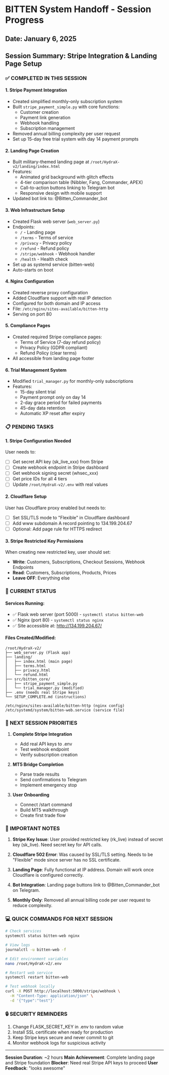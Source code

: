 # BITTEN System Handoff - Session Progress

## Date: January 6, 2025
## Session Summary: Stripe Integration & Landing Page Setup

### ✅ COMPLETED IN THIS SESSION

#### 1. **Stripe Payment Integration**
- Created simplified monthly-only subscription system
- Built `stripe_payment_simple.py` with core functions:
  - Customer creation
  - Payment link generation
  - Webhook handling
  - Subscription management
- Removed annual billing complexity per user request
- Set up 15-day free trial system with day 14 payment prompts

#### 2. **Landing Page Creation**
- Built military-themed landing page at `/root/HydraX-v2/landing/index.html`
- Features:
  - Animated grid background with glitch effects
  - 4-tier comparison table (Nibbler, Fang, Commander, APEX)
  - Call-to-action buttons linking to Telegram bot
  - Responsive design with mobile support
- Updated bot link to: @Bitten_Commander_bot

#### 3. **Web Infrastructure Setup**
- Created Flask web server (`web_server.py`)
- Endpoints:
  - `/` - Landing page
  - `/terms` - Terms of service
  - `/privacy` - Privacy policy
  - `/refund` - Refund policy
  - `/stripe/webhook` - Webhook handler
  - `/health` - Health check
- Set up as systemd service (bitten-web)
- Auto-starts on boot

#### 4. **Nginx Configuration**
- Created reverse proxy configuration
- Added Cloudflare support with real IP detection
- Configured for both domain and IP access
- File: `/etc/nginx/sites-available/bitten-http`
- Serving on port 80

#### 5. **Compliance Pages**
- Created required Stripe compliance pages:
  - Terms of Service (7-day refund policy)
  - Privacy Policy (GDPR compliant)
  - Refund Policy (clear terms)
- All accessible from landing page footer

#### 6. **Trial Management System**
- Modified `trial_manager.py` for monthly-only subscriptions
- Features:
  - 15-day silent trial
  - Payment prompt only on day 14
  - 2-day grace period for failed payments
  - 45-day data retention
  - Automatic XP reset after expiry

### 📋 PENDING TASKS

#### 1. **Stripe Configuration Needed**
User needs to:
- [ ] Get secret API key (sk_live_xxx) from Stripe
- [ ] Create webhook endpoint in Stripe dashboard
- [ ] Get webhook signing secret (whsec_xxx)
- [ ] Get price IDs for all 4 tiers
- [ ] Update `/root/HydraX-v2/.env` with real values

#### 2. **Cloudflare Setup**
User has Cloudflare proxy enabled but needs to:
- [ ] Set SSL/TLS mode to "Flexible" in Cloudflare dashboard
- [ ] Add www subdomain A record pointing to 134.199.204.67
- [ ] Optional: Add page rule for HTTPS redirect

#### 3. **Stripe Restricted Key Permissions**
When creating new restricted key, user should set:
- **Write**: Customers, Subscriptions, Checkout Sessions, Webhook Endpoints
- **Read**: Customers, Subscriptions, Products, Prices
- **Leave OFF**: Everything else

### 🔧 CURRENT STATUS

#### Services Running:
- ✅ Flask web server (port 5000) - `systemctl status bitten-web`
- ✅ Nginx (port 80) - `systemctl status nginx`
- ✅ Site accessible at: http://134.199.204.67/

#### Files Created/Modified:
```
/root/HydraX-v2/
├── web_server.py (Flask app)
├── landing/
│   ├── index.html (main page)
│   ├── terms.html
│   ├── privacy.html
│   └── refund.html
├── src/bitten_core/
│   ├── stripe_payment_simple.py
│   └── trial_manager.py (modified)
├── .env (needs real Stripe keys)
└── SETUP_COMPLETE.md (instructions)

/etc/nginx/sites-available/bitten-http (nginx config)
/etc/systemd/system/bitten-web.service (service file)
```

### 🎯 NEXT SESSION PRIORITIES

1. **Complete Stripe Integration**
   - Add real API keys to .env
   - Test webhook endpoint
   - Verify subscription creation

2. **MT5 Bridge Completion**
   - Parse trade results
   - Send confirmations to Telegram
   - Implement emergency stop

3. **User Onboarding**
   - Connect /start command
   - Build MT5 walkthrough
   - Create first trade flow

### 📝 IMPORTANT NOTES

1. **Stripe Key Issue**: User provided restricted key (rk_live) instead of secret key (sk_live). Need secret key for API calls.

2. **Cloudflare 502 Error**: Was caused by SSL/TLS setting. Needs to be "Flexible" mode since server has no SSL certificate.

3. **Landing Page**: Fully functional at IP address. Domain will work once Cloudflare is configured correctly.

4. **Bot Integration**: Landing page buttons link to @Bitten_Commander_bot on Telegram.

5. **Monthly Only**: Removed all annual billing code per user request to reduce complexity.

### 💻 QUICK COMMANDS FOR NEXT SESSION

```bash
# Check services
systemctl status bitten-web nginx

# View logs
journalctl -u bitten-web -f

# Edit environment variables
nano /root/HydraX-v2/.env

# Restart web service
systemctl restart bitten-web

# Test webhook locally
curl -X POST http://localhost:5000/stripe/webhook \
  -H "Content-Type: application/json" \
  -d '{"type":"test"}'
```

### 🔒 SECURITY REMINDERS

1. Change FLASK_SECRET_KEY in .env to random value
2. Install SSL certificate when ready for production
3. Keep Stripe keys secure and never commit to git
4. Monitor webhook logs for suspicious activity

---

**Session Duration**: ~2 hours
**Main Achievement**: Complete landing page and Stripe foundation
**Blocker**: Need real Stripe API keys to proceed
**User Feedback**: "looks awesome"